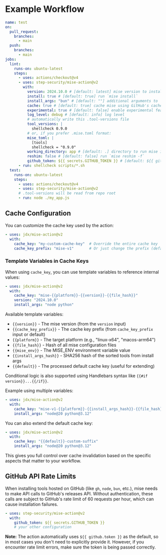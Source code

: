 # Example Workflow

```yaml
name: test
on:
  pull_request:
    branches:
      - main
  push:
    branches:
      - main
jobs:
  lint:
    runs-on: ubuntu-latest
    steps:
      - uses: actions/checkout@v4
      - uses: step-security/mise-action@v2
        with:
          version: 2024.10.0 # [default: latest] mise version to install
          install: true # [default: true] run `mise install`
          install_args: "bun" # [default: ""] additional arguments to `mise install`
          cache: true # [default: true] cache mise using GitHub's cache
          experimental: true # [default: false] enable experimental features
          log_level: debug # [default: info] log level
          # automatically write this .tool-versions file
          tool_versions: |
            shellcheck 0.9.0
          # or, if you prefer .mise.toml format:
          mise_toml: |
            [tools]
            shellcheck = "0.9.0"
          working_directory: app # [default: .] directory to run mise in
          reshim: false # [default: false] run `mise reshim -f`
          github_token: ${{ secrets.GITHUB_TOKEN }} # [default: ${{ github.token }}] GitHub token for API authentication
      - run: shellcheck scripts/*.sh
  test:
    runs-on: ubuntu-latest
    steps:
      - uses: actions/checkout@v4
      - uses: step-security/mise-action@v2
      # .tool-versions will be read from repo root
      - run: node ./my_app.js
```

## Cache Configuration

You can customize the cache key used by the action:

```yaml
- uses: jdx/mise-action@v2
  with:
    cache_key: "my-custom-cache-key"  # Override the entire cache key
    cache_key_prefix: "mise-v1"       # Or just change the prefix (default: "mise-v0")
```

### Template Variables in Cache Keys

When using `cache_key`, you can use template variables to reference internal values:

```yaml
- uses: jdx/mise-action@v2
  with:
    cache_key: "mise-{{platform}}-{{version}}-{{file_hash}}"
    version: "2024.10.0"
    install_args: "node python"
```

Available template variables:
- `{{version}}` - The mise version (from the `version` input)
- `{{cache_key_prefix}}` - The cache key prefix (from `cache_key_prefix` input or default)
- `{{platform}}` - The target platform (e.g., "linux-x64", "macos-arm64")
- `{{file_hash}}` - Hash of all mise configuration files
- `{{mise_env}}` - The MISE_ENV environment variable value
- `{{install_args_hash}}` - SHA256 hash of the sorted tools from install args
- `{{default}}` - The processed default cache key (useful for extending)

Conditional logic is also supported using Handlebars syntax like `{{#if version}}...{{/if}}`.

Example using multiple variables:
```yaml
- uses: jdx/mise-action@v2
  with:
    cache_key: "mise-v1-{{platform}}-{{install_args_hash}}-{{file_hash}}"
    install_args: "node@20 python@3.12"
```

You can also extend the default cache key:
```yaml
- uses: jdx/mise-action@v2
  with:
    cache_key: "{{default}}-custom-suffix"
    install_args: "node@20 python@3.12"
```

This gives you full control over cache invalidation based on the specific aspects that matter to your workflow.

## GitHub API Rate Limits

When installing tools hosted on GitHub (like `gh`, `node`, `bun`, etc.), mise needs to make API calls to GitHub's releases API. Without authentication, these calls are subject to GitHub's rate limit of 60 requests per hour, which can cause installation failures.

```yaml
- uses: step-security/mise-action@v2
  with:
    github_token: ${{ secrets.GITHUB_TOKEN }}
    # your other configuration
```

**Note:** The action automatically uses `${{ github.token }}` as the default, so in most cases you don't need to explicitly provide it. However, if you encounter rate limit errors, make sure the token is being passed correctly.
